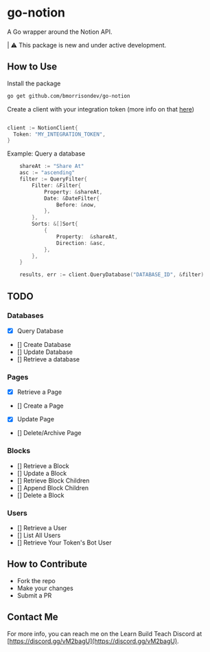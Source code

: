 # go-notion

A Go wrapper around the Notion API.

| ⚠ This package is new and under active development.

## How to Use

Install the package

```bash
go get github.com/bmorrisondev/go-notion
```

Create a client with your integration token (more info on that [here](https://developers.notion.com/docs/authorization))

```go

client := NotionClient{
  Token: "MY_INTEGRATION_TOKEN",
}

```

Example: Query a database

```go
	shareAt := "Share At"
	asc := "ascending"
	filter := QueryFilter{
		Filter: &Filter{
			Property: &shareAt,
			Date: &DateFilter{
				Before: &now,
			},
		},
		Sorts: &[]Sort{
			{
				Property:  &shareAt,
				Direction: &asc,
			},
		},
	}

	results, err := client.QueryDatabase("DATABASE_ID", &filter)
```
## TODO

### Databases
- [x] Query Database
- [] Create Database
- [] Update Database
- [] Retrieve a database

### Pages
- [x] Retrieve a Page
- [] Create a Page
- [x] Update Page
- [] Delete/Archive Page

### Blocks
- [] Retrieve a Block
- [] Update a Block
- [] Retrieve Block Children
- [] Append Block Children
- [] Delete a Block

### Users
- [] Retrieve a User
- [] List All Users
- [] Retrieve Your Token's Bot User

## How to Contribute

- Fork the repo
- Make your changes
- Submit a PR

## Contact Me

For more info, you can reach me on the Learn Build Teach Discord at [https://discord.gg/vM2bagU](https://discord.gg/vM2bagU).